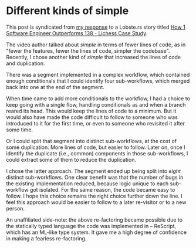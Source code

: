 <meta itemprop="itemid" content="urn:uuid:dea8aaf0-4066-43bd-8b01-a5b482609206">
<meta itemprop="dt-published" content="2024-10-01T07:22:39Z">
<meta itemprop="p-category" content="Philosophy of programming">


  <h1>Different kinds of simple</h1>

<div class="e-content">

This post is syndicated from [my response](https://lobste.rs/s/8ep75v/how_1_software_engineer_outperforms_138#c_kjyns6) to a Lobste.rs story titled [How 1 Software Engineer Outperforms 138 - Lichess Case Study](https://lobste.rs/s/8ep75v/how_1_software_engineer_outperforms_138).

The video author talked about _simple_ in terms of fewer lines of code, as in "fewer the features, fewer the lines of code, simpler the codebase". Recently, I chose another kind of _simple_ that increased the lines of code and duplication.

There was a segment implemented in a complex workflow, which contained enough conditionals that I could identify four sub-workflows, which merged back into one at the end of the segment.

When time came to add more conditionals to the workflow, I had a choice to keep going with a single flow, handling conditionals as and when a branch reared its head. This would keep the lines of code to a minimum. But it would also have made the code difficult to follow to someone who was introduced to it for the first time, or even to someone who revisited it after some time.

Or I could split that segment into distinct sub-workflows, at the cost of some duplication. More lines of code, but easier to follow. Later on, once I identify the duplicate (i.e., common) components in those sub-workflows, I could extract some of them to reduce the duplication.

I chose the latter approach. The segment ended up being split into _eight_ distinct sub-workflows. One clear benefit was that the number of bugs in the existing implementation reduced, because logic unique to each sub-workflow got isolated. For the same reason, the code became easy to follow. I hope this choice remains the right choice further down the line. I feel this approach would be easier to follow to a later re-visitor or to a new person.

An unaffiliated side-note: the above re-factoring became possible due to the statically typed language the code was implemented in – ReScript, which has an ML-like type system. It gave me a high degree of confidence in making a fearless re-factoring.

</div>


